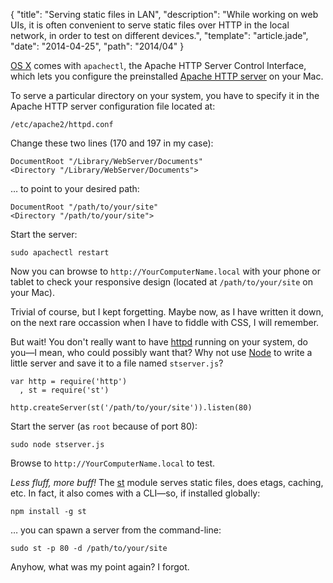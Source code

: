 
{
  "title": "Serving static files in LAN",
  "description": "While working on web UIs, it is often convenient to serve static files over HTTP in the local network, in order to test on different devices.",
  "template": "article.jade",
  "date": "2014-04-25",
  "path": "2014/04"
}

[OS X](https://www.apple.com/osx/) comes with `apachectl`, the Apache HTTP Server Control Interface, which lets you configure the preinstalled [Apache HTTP server](http://httpd.apache.org/) on your Mac.

To serve a particular directory on your system, you have to specify it in the Apache HTTP server configuration file located at:

    /etc/apache2/httpd.conf

Change these two lines (170 and 197 in my case):
    
    DocumentRoot "/Library/WebServer/Documents"
    <Directory "/Library/WebServer/Documents">

… to point to your desired path:

    DocumentRoot "/path/to/your/site"
    <Directory "/path/to/your/site">

Start the server:
 
    sudo apachectl restart

Now you can browse to `http://YourComputerName.local` with your phone or tablet to check your responsive design (located at `/path/to/your/site` on your Mac).

Trivial of course, but I kept forgetting. Maybe now, as I have written it down, on the next rare occassion when I have to fiddle with CSS, I will remember.

But wait! You don't really want to have [httpd](http://httpd.apache.org/docs/2.2/programs/httpd.html) running on your system, do you—I mean, who could possibly want that? Why not use [Node](http://nodejs.org/) to write a little server and save it to a file named `stserver.js`?

    var http = require('http')
      , st = require('st')

    http.createServer(st('/path/to/your/site')).listen(80)

Start the server (as `root` because of port 80):
    
    sudo node stserver.js

Browse to `http://YourComputerName.local` to test.

*Less fluff, more buff!* The [st](https://github.com/isaacs/st) module serves static files, does etags, caching, etc. In fact, it also comes with a CLI—so, if installed globally:

    npm install -g st

… you can spawn a server from the command-line:

    sudo st -p 80 -d /path/to/your/site

Anyhow, what was my point again? I forgot.

